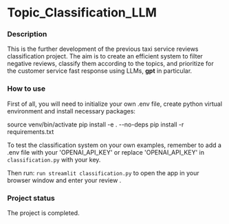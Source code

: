 # Topic_Classification_LLM

### Description
This is the further development of the previous taxi service reviews classification project. 
The aim is to create an efficient system to filter negative reviews, classify them according to the topics, and prioritize for the customer service fast response using LLMs, **gpt** in particular.


### How to use
First of all, you will need to initialize your own .env file, create python virtual environment and install necessary packages:

source venv/bin/activate
pip install -e . --no-deps
pip install -r requirements.txt

To test the classification system on your own examples, remember to add a .env file with your 'OPENAI_API_KEY' or replace 'OPENAI_API_KEY' in `classification.py` with your key.

Then run:
`run streamlit classification.py` to open the app in your browser window and enter your review .

### Project status
The project is completed.